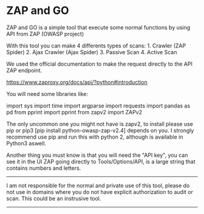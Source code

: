 # ZAP and GO
ZAP and GO is a simple tool that execute some normal functions by using API from ZAP (OWASP project)

  With this tool you can make 4 differents types of scans:
    1. Crawler (ZAP Spider)
    2. Ajax Crawler (Ajax Spider)
    3. Passive Scan
    4. Active Scan

We used the official documentation to make the request directly to the API ZAP endpoint.

https://www.zaproxy.org/docs/api/?python#introduction

You will need some libraries like:

import sys
import time
import argparse
import requests
import pandas as pd
from pprint import pprint
from zapv2 import ZAPv2

The only uncommon one you might not have is zapv2, to install please use pip or pip3 [pip install python-owasp-zap-v2.4] depends on you.
I strongly recommend use pip and run this with python 2, although is available in Python3 aswell.

Another thing you must know is that you will need the "API key", you can see it in the UI ZAP going directly to Tools/Options/API, is a large string that contains numbers and letters.

***
I am not responsible for the normal and private use of this tool, please do not use in domains where you do not have explicit authorization to audit or scan. This could be an instrusive tool.
***
